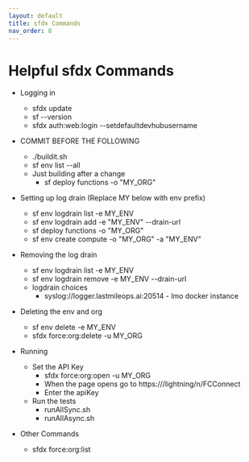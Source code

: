 ```yaml
---
layout: default
title: sfdx Commands
nav_order: 8
---
```


# Helpful sfdx Commands

- Logging in

    - sfdx update
    - sf --version
    - sfdx auth:web:login --setdefaultdevhubusername

- COMMIT BEFORE THE FOLLOWING

    - ./buildit.sh
    - sf env list --all
    - Just building after a change
        - sf deploy functions -o "MY_ORG"

- Setting up log drain (Replace MY below with env prefix)

    - sf env logdrain list -e MY_ENV
    - sf env logdrain add -e "MY_ENV" --drain-url <logdrain url>
    - sf deploy functions -o "MY_ORG"
    - sf env create compute -o "MY_ORG" -a "MY_ENV"

- Removing the log drain

    - sf env logdrain list -e MY_ENV
    - sf env logdrain remove -e MY_ENV --drain-url <logdrain url>
    - logdrain choices
        - syslog://logger.lastmileops.ai:20514 - lmo docker instance

- Deleting the env and org

    - sf env delete -e MY_ENV
    - sfdx force:org:delete -u MY_ORG

- Running
    - Set the API Key
        - sfdx force:org:open -u MY_ORG
        - When the page opens go to https://<sfurl>/lightning/n/FCConnect
        - Enter the apiKey
    - Run the tests
        - runAllSync.sh
        - runAllAsync.sh

- Other Commands
    - sfdx force:org:list
